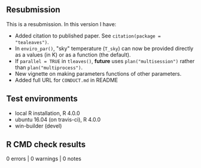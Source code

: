 ## Resubmission
This is a resubmission. In this version I have:
* Added citation to published paper. See `citation(package = "tealeaves")`.
* In `enviro_par()`, "sky" temperature (`T_sky`) can now be provided directly as a values (in K) or as a function (the default).
* If `parallel = TRUE` in `tleaves()`, **future** uses `plan("multisession")` rather than `plan("multiprocess")`.
* New vignette on making parameters functions of other parameters.
* Added full URL for `CONDUCT.md` in README

## Test environments
* local R installation, R 4.0.0
* ubuntu 16.04 (on travis-ci), R 4.0.0
* win-builder (devel)

## R CMD check results

0 errors | 0 warnings | 0 notes
